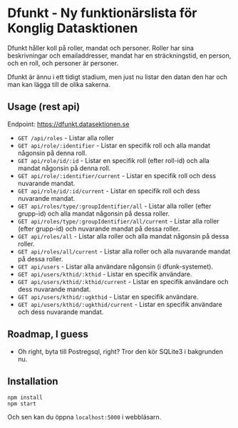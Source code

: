 # Dfunkt - Ny funktionärslista för Konglig Datasktionen

Dfunkt håller koll på roller, mandat och personer. Roller har sina beskrivningar och emailaddresser, mandat har en sträckningstid, en person, och en roll, och personer är personer.

Dfunkt är ännu i ett tidigt stadium, men just nu listar den datan den har och man kan lägga till de olika sakerna.

## Usage (rest api)

Endpoint: https://dfunkt.datasektionen.se

* `GET /api/roles` - Listar alla roller
* `GET api/role/:identifier` - Listar en specifik roll och alla mandat någonsin på denna roll.
* `GET api/role/id/:id` - Listar en specifik roll (efter roll-id) och alla mandat någonsin på denna roll.
* `GET api/role/:identifier/current` - Listar en specifik roll och dess nuvarande mandat.
* `GET api/role/id/:id/current` - Listar en specifik roll och dess nuvarande mandat.
* `GET api/roles/type/:groupIdentifier/all` - Listar alla roller (efter grupp-id) och alla mandat någonsin på dessa roller.
* `GET api/roles/type/:groupIdentifier/all/current` - Listar alla roller (efter grupp-id) och nuvarande mandat på dessa roller.
* `GET api/roles/all` - Listar alla roller och alla mandat någonsin på dessa roller.
* `GET api/roles/all/current` - Listar alla roller och alla nuvarande mandat på dessa roller.
* `GET api/users` - Listar alla användare någonsin (i dfunk-systemet).
* `GET api/users/kthid/:kthid` - Listar en specifik användare.
* `GET api/users/kthid/:kthid/current` - Listar en specifik användare och dess nuvarande mandat.
* `GET api/users/kthid/:ugkthid` - Listar en specifik användare.
* `GET api/users/kthid/:ugkthid/current` - Listar en specifik användare och dess nuvarande mandat.

## Roadmap, I guess

 * Oh right, byta till Postregsql, right? Tror den kör SQLite3 i bakgrunden nu.

## Installation

    npm install
    npm start

Och sen kan du öppna `localhost:5000` i webbläsarn.
